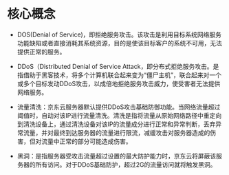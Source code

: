 # 核心概念
- DOS(Denial of Service)，即拒绝服务攻击。该攻击是利用目标系统网络服务功能缺陷或者直接消耗其系统资源，目的是使该目标客户的系统不可用，无法提供正常的服务。
- DDoS（Distributed Denial of Service Attack，即分布式拒绝服务攻击。是指借助于黑客技术，将多个计算机联合起来变为“僵尸主机”，联合起来对一个或多个目标发动DDoS攻击，以成倍地拒绝服务攻击威力，使受害者无法提供网络服务。

- 流量清洗：京东云服务器默认提供DDoS攻击基础防御功能。当网络流量超过阈值时，自动对该IP进行流量清洗。清洗是指将流量从原始网络路径中重定向到清洗设备上，通过清洗设备对该IP的流量成分进行正常和异常判断，丢弃异常流量，并对最终到达服务器的流量进行限流，减缓攻击对服务器造成的伤害，但对流量中正常的部分可能造成伤害。

- 黑洞：是指服务器受攻击流量超过设置的最大防护能力时，京东云将屏蔽该服务器的所有访问。对于DDoS基础防护，超过2G的流量访问就将触发黑洞。

